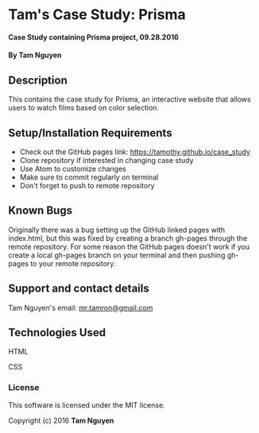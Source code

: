 # Tam's Case Study: Prisma

#### Case Study containing Prisma project, 09.28.2016

#### By Tam Nguyen

## Description

This contains the case study for Prisma, an interactive website that allows users to watch films based on color selection.

## Setup/Installation Requirements

* Check out the GitHub pages link: https://tamothy.github.io/case_study
* Clone repository if interested in changing case study
* Use Atom to customize changes
* Make sure to commit regularly on terminal
* Don't forget to push to remote repository

## Known Bugs

Originally there was a bug setting up the GitHub linked pages with index.html, but this was fixed by creating a branch gh-pages through the remote repository. For some reason the GitHub pages doesn't work if you create a local gh-pages branch on your terminal and then pushing gh-pages to your remote repository.

## Support and contact details

Tam Nguyen's email: mr.tamron@gmail.com

## Technologies Used

HTML

CSS

### License

This software is licensed under the MIT license.

Copyright (c) 2016 **Tam Nguyen**
